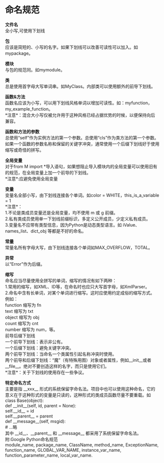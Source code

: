 # 命名规范

**文件名**  
全小写,可使用下划线

**包**  
应该是简短的、小写的名字。如果下划线可以改善可读性可以加入。如mypackage。

**模块**  
与包的规范同。如mymodule。

**类**  
总是使用首字母大写单词串。如MyClass。内部类可以使用额外的前导下划线。

**函数&方法**  
函数名应该为小写，可以用下划线风格单词以增加可读性。如：myfunction，my\_example\_function。  
\*注意\*：混合大小写仅被允许用于这种风格已经占据优势的时候，以便保持向后兼容。

**函数和方法的参数**  
总使用“self”作为实例方法的第一个参数。总使用“cls”作为类方法的第一个参数。  
如果一个函数的参数名称和保留的关键字冲突，通常使用一个后缀下划线好于使用缩写或奇怪的拼写。

**全局变量**  
对于from M import \*导入语句，如果想阻止导入模块内的全局变量可以使用旧有的规范，在全局变量上加一个前导的下划线。  
\*注意\*:应避免使用全局变量

**变量**  
变量名全部小写，由下划线连接各个单词。如color = WHITE，this\_is\_a\_variable = 1  
\*注意\*：  
1.不论是类成员变量还是全局变量，均不使用 m 或 g 前缀。  
2.私有类成员使用单一下划线前缀标识，多定义公开成员，少定义私有成员。  
3.变量名不应带有类型信息，因为Python是动态类型语言。如 iValue、names\_list、dict\_obj 等都是不好的命名。

**常量**  
常量名所有字母大写，由下划线连接各个单词如MAX\_OVERFLOW，TOTAL。

**异常**  
以“Error”作为后缀。

**缩写**  
命名应当尽量使用全拼写的单词，缩写的情况有如下两种：  
1.常用的缩写，如XML、ID等，在命名时也应只大写首字母，如XmlParser。  
2.命名中含有长单词，对某个单词进行缩写。这时应使用约定成俗的缩写方式。  
例如：  
function 缩写为 fn  
text 缩写为 txt  
object 缩写为 obj  
count 缩写为 cnt  
number 缩写为 num，等。  
前导后缀下划线  
一个前导下划线：表示非公有。  
一个后缀下划线：避免关键字冲突。  
两个前导下划线：当命名一个类属性引起名称冲突时使用。  
两个前导和后缀下划线：“魔”（有特殊用图）对象或者属性，例如\_\_init\_\_或者\_\_file\_\_。绝对不要创造这样的名字，而只是使用它们。  
\*注意\*：关于下划线的使用存在一些争议。

**特定命名方式**  
主要是指 \_\_xxx\_\_ 形式的系统保留字命名法。项目中也可以使用这种命名，它的意义在于这种形式的变量是只读的，这种形式的类成员函数尽量不要重载。如  
class Base\(object\):  
def \_\_init\_\_\(self, id, parent = None\):  
self.\_\_id\_\_ = id  
self.\_\_parent\_\_ = parent  
def \_\_message\_\_\(self, msgid\):  
\# …略  
其中 \_\_id\_\_、\_\_parent\_\_ 和 \_\_message\_\_ 都采用了系统保留字命名法。  
附:Google Python命名规范  
module\_name, package\_name, ClassName, method\_name, ExceptionName, function\_name, GLOBAL\_VAR\_NAME, instance\_var\_name, function\_parameter\_name, local\_var\_name.

